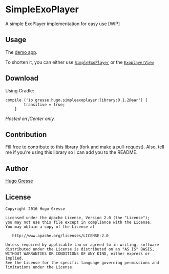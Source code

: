# SimpleExoPlayer
A simple ExoPlayer implementation for easy use [WIP]

Usage
-----
The [demo app](https://github.com/HugoGresse/SimpleExoPlayer/tree/master/demo).

To shorten it, you can either use [`SimpleExoPlayer`](https://github.com/HugoGresse/SimpleExoPlayer/blob/master/demo/src/main/java/io/gresse/hugo/simpleexoplayerdemo/BasicFragment.java) or the [`ExoplayerView`](https://github.com/HugoGresse/SimpleExoPlayer/blob/master/demo/src/main/res/layout/fragment_exoplayerview.xml)

Download
--------

Using Gradle:
```
compile ('io.gresse.hugo.simpleexoplayer:library:0.1.2@aar') {
        transitive = true;
    }
```

*Hosted on jCenter only.* 


Contribution
------
Fill free to contribute to this library (fork and make a pull-request). Also, tell me if you're using this library so I can add you to the README. 

Author
------
[Hugo Gresse](http://hugo.gresse.io)


License
--------
``` 
Copyright 2016 Hugo Gresse

Licensed under the Apache License, Version 2.0 (the "License");
you may not use this file except in compliance with the License.
You may obtain a copy of the License at

   http://www.apache.org/licenses/LICENSE-2.0

Unless required by applicable law or agreed to in writing, software
distributed under the License is distributed on an "AS IS" BASIS,
WITHOUT WARRANTIES OR CONDITIONS OF ANY KIND, either express or implied.
See the License for the specific language governing permissions and
limitations under the License.
```